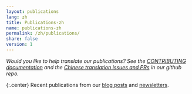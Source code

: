 ```yaml
---
layout: publications
lang: zh
title: Publications-zh
name: publications-zh
permalink: /zh/publications/
share: false
version: 1
---
```

_Would you like to help translate our publications? See the [CONTRIBUTING
documentation](https://github.com/bitcoinops/bitcoinops.github.io/blob/master/CONTRIBUTING.md#translations)
and the [Chinese translation issues and
PRs](https://github.com/bitcoinops/bitcoinops.github.io/pulls?&q=label%3Alocalization-chinese)
in our github repo._

{:.center}
Recent publications from our [blog posts][] and [newsletters][].

[blog posts]: /zh/blog/
[newsletters]: /zh/newsletters/
